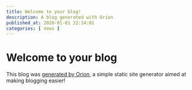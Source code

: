 ```yaml
---
title: Welcome to your blog!
description: A blog generated with Orion
published_at: 2020-01-01 22:14:01
categories: [ news ]
---
```


# Welcome to your blog

This blog was [generated by Orion](https://github.com/adriantombu/orion), a simple static site generator aimed at making
blogging easier!
